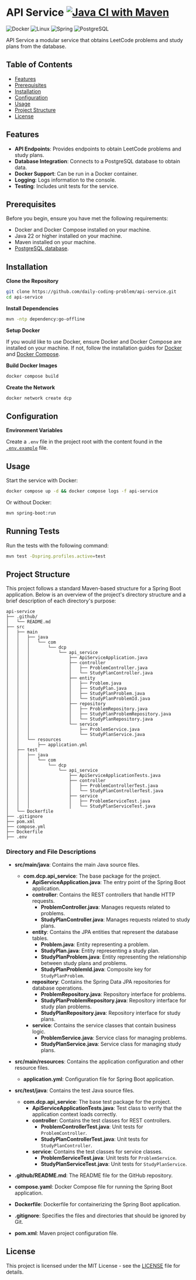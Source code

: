# API Service [![Java CI with Maven](https://github.com/daily-coding-problem/api-service/actions/workflows/maven.yml/badge.svg)](https://github.com/daily-coding-problem/api-service/actions/workflows/maven.yml)

![Docker](https://img.shields.io/badge/-Docker-2496ED?style=flat-square&logo=Docker&logoColor=white)
![Linux](https://img.shields.io/badge/-Linux-FCC624?style=flat-square&logo=linux&logoColor=black)
![Spring](https://img.shields.io/badge/-Spring-6DB33F?style=flat-square&logo=spring&logoColor=white)
![PostgreSQL](https://img.shields.io/badge/-PostgreSQL-336791?style=flat-square&logo=postgresql&logoColor=white)

API Service a modular service that obtains LeetCode problems and study plans from the database.

## Table of Contents

- [Features](#features)
- [Prerequisites](#prerequisites)
- [Installation](#installation)
- [Configuration](#configuration)
- [Usage](#usage)
- [Project Structure](#project-structure)
- [License](#license)

## Features

- **API Endpoints**: Provides endpoints to obtain LeetCode problems and study plans.
- **Database Integration**: Connects to a PostgreSQL database to obtain data.
- **Docker Support**: Can be run in a Docker container.
- **Logging**: Logs information to the console.
- **Testing**: Includes unit tests for the service.

## Prerequisites

Before you begin, ensure you have met the following requirements:

- Docker and Docker Compose installed on your machine.
- Java 22 or higher installed on your machine.
- Maven installed on your machine.
- [PostgreSQL database](https://github.com/daily-coding-problem/database).

## Installation

**Clone the Repository**

```sh
git clone https://github.com/daily-coding-problem/api-service.git
cd api-service
```

**Install Dependencies**

```sh
mvn -ntp dependency:go-offline
```

**Setup Docker**

If you would like to use Docker, ensure Docker and Docker Compose are installed on your machine. If not, follow the installation guides for [Docker](https://docs.docker.com/get-docker/) and [Docker Compose](https://docs.docker.com/compose/install/).

**Build Docker Images**

```sh
docker compose build
```

**Create the Network**

```sh
docker network create dcp
```

## Configuration

**Environment Variables**

Create a `.env` file in the project root with the content found in the [`.env.example`](/.env.example) file.

## Usage

Start the service with Docker:

```sh
docker compose up -d && docker compose logs -f api-service
```

Or without Docker:

```sh
mvn spring-boot:run
```

## Running Tests

Run the tests with the following command:

```sh
mvn test -Dspring.profiles.active=test
```

## Project Structure

This project follows a standard Maven-based structure for a Spring Boot application. Below is an overview of the project's directory structure and a brief description of each directory's purpose:

```
api-service
├── .github/
│   └── README.md
├── src
│   ├── main
│   │   ├── java
│   │   │   └── com
│   │   │       └── dcp
│   │   │           └── api_service
│   │   │               ├── ApiServiceApplication.java
│   │   │               ├── controller
│   │   │               │   ├── ProblemController.java
│   │   │               │   └── StudyPlanController.java
│   │   │               ├── entity
│   │   │               │   ├── Problem.java
│   │   │               │   ├── StudyPlan.java
│   │   │               │   ├── StudyPlanProblem.java
│   │   │               │   └── StudyPlanProblemId.java
│   │   │               ├── repository
│   │   │               │   ├── ProblemRepository.java
│   │   │               │   ├── StudyPlanProblemRepository.java
│   │   │               │   └── StudyPlanRepository.java
│   │   │               └── service
│   │   │                   ├── ProblemService.java
│   │   │                   └── StudyPlanService.java
│   │   └── resources
│   │       ├── application.yml
│   ├── test
│   │   ├── java
│   │   │   └── com
│   │   │       └── dcp
│   │   │           └── api_service
│   │   │               ├── ApiServiceApplicationTests.java
│   │   │               ├── controller
│   │   │               │   ├── ProblemControllerTest.java
│   │   │               │   └── StudyPlanControllerTest.java
│   │   │               ├── service
│   │   │               │   ├── ProblemServiceTest.java
│   │   │               │   └── StudyPlanServiceTest.java
│   └── Dockerfile
├── .gitignore
├── pom.xml
├── compose.yml
├── Dockerfile
├── .env
```

### Directory and File Descriptions

- **src/main/java**: Contains the main Java source files.
	- **com.dcp.api_service**: The base package for the project.
		- **ApiServiceApplication.java**: The entry point of the Spring Boot application.
		- **controller**: Contains the REST controllers that handle HTTP requests.
			- **ProblemController.java**: Manages requests related to problems.
			- **StudyPlanController.java**: Manages requests related to study plans.
		- **entity**: Contains the JPA entities that represent the database tables.
			- **Problem.java**: Entity representing a problem.
			- **StudyPlan.java**: Entity representing a study plan.
			- **StudyPlanProblem.java**: Entity representing the relationship between study plans and problems.
			- **StudyPlanProblemId.java**: Composite key for `StudyPlanProblem`.
		- **repository**: Contains the Spring Data JPA repositories for database operations.
			- **ProblemRepository.java**: Repository interface for problems.
			- **StudyPlanProblemRepository.java**: Repository interface for study plan problems.
			- **StudyPlanRepository.java**: Repository interface for study plans.
		- **service**: Contains the service classes that contain business logic.
			- **ProblemService.java**: Service class for managing problems.
			- **StudyPlanService.java**: Service class for managing study plans.

- **src/main/resources**: Contains the application configuration and other resource files.
	- **application.yml**: Configuration file for Spring Boot application.

- **src/test/java**: Contains the test Java source files.
	- **com.dcp.api_service**: The base test package for the project.
		- **ApiServiceApplicationTests.java**: Test class to verify that the application context loads correctly.
		- **controller**: Contains the test classes for REST controllers.
			- **ProblemControllerTest.java**: Unit tests for `ProblemController`.
			- **StudyPlanControllerTest.java**: Unit tests for `StudyPlanController`.
		- **service**: Contains the test classes for service classes.
			- **ProblemServiceTest.java**: Unit tests for `ProblemService`.
			- **StudyPlanServiceTest.java**: Unit tests for `StudyPlanService`.

- **.github/README.md**: The README file for the GitHub repository.

- **compose.yaml**: Docker Compose file for running the Spring Boot application.

- **Dockerfile**: Dockerfile for containerizing the Spring Boot application.

- **.gitignore**: Specifies the files and directories that should be ignored by Git.

- **pom.xml**: Maven project configuration file.

## License

This project is licensed under the MIT License - see the [LICENSE](LICENSE) file for details.
